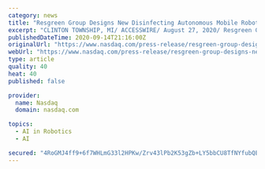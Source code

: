 ```yaml
---
category: news
title: "Resgreen Group Designs New Disinfecting Autonomous Mobile Robot to Meet Increasing Demand"
excerpt: "CLINTON TOWNSHIP, MI/ ACCESSWIRE/ August 27, 2020/ Resgreen Group Resgreen Group, a leading mobile robot company, today unveiled designs of Wanda, an industry-changing, light-duty Autonomous Mobile Robot that uses UVC lightsto disinfect everything from plants and warehouses to hotels,"
publishedDateTime: 2020-09-14T21:16:00Z
originalUrl: "https://www.nasdaq.com/press-release/resgreen-group-designs-new-disinfecting-autonomous-mobile-robot-to-meet-increasing"
webUrl: "https://www.nasdaq.com/press-release/resgreen-group-designs-new-disinfecting-autonomous-mobile-robot-to-meet-increasing"
type: article
quality: 40
heat: 40
published: false

provider:
  name: Nasdaq
  domain: nasdaq.com

topics:
  - AI in Robotics
  - AI

secured: "4RoGMJ4ff9+6f7WHLmG33l2HPKw/Zrv43lPb2K53gZb+LY5bbCU8TfNYfubQEBhUmLuOgWfWAz4cz/s0xdCB3y7rqrJ02iRKEj3SQYhdaVHg6qC4cOD6JvQC5KSOrsQ4GWXodsrSCeENE42xC2BJGWqjQZ98M+Etc5qJZy3wdM2FQEp7GuW70TNq5SQQJRsccVRqaiprS4O57ogdkVFkf57BZ2TLpXl+WXNseusGCLAheGvka+2zEo1Aw0S4YHDUal3yLI+7m3Sz9Ogfk5rsXdHEQPH1l3Kx08GPXjZ0VGP+dySqhwQKJbWHKty8QnMmAsulPEzRSA5/0kYM4McsW2kuSQcbVm/c1pRiNOG2Q+w=;5XMJ27tb5HXL7VFnMKrYCA=="
---
```


